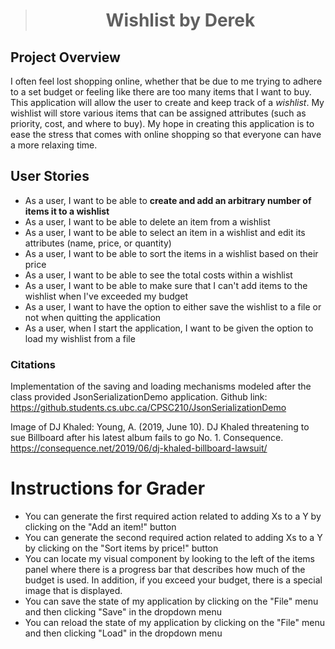 ># <center> Wishlist by Derek </center>

## Project Overview

I often feel lost shopping online, whether that be due to me trying to adhere to a set budget or feeling like 
there are too many items that I want to buy. This application will allow the user to create and keep track of a
*wishlist*. My wishlist will store various items that can be assigned attributes (such as priority, cost, and where to
buy). My hope in creating this application is to ease the stress that comes with online shopping so that everyone can
have a more relaxing time. 

## User Stories

- As a user, I want to be able to **create and add an arbitrary number of items it to a wishlist**
- As a user, I want to be able to delete an item from a wishlist
- As a user, I want to be able to select an item in a wishlist and edit its attributes (name, price, or quantity)
- As a user, I want to be able to sort the items in a wishlist based on their price
- As a user, I want to be able to see the total costs within a wishlist
- As a user, I want to be able to make sure that I can't add items to the wishlist when I've exceeded my budget
- As a user, I want to have the option to either save the wishlist to a file or not when quitting the application
- As a user, when I start the application, I want to be given the option to load my wishlist from a file

### Citations

Implementation of the saving and loading mechanisms modeled after the class provided JsonSerializationDemo application.
Github link: https://github.students.cs.ubc.ca/CPSC210/JsonSerializationDemo

Image of DJ Khaled:
Young, A. (2019, June 10). DJ Khaled threatening to sue Billboard after his latest album fails to go No. 1. Consequence.
https://consequence.net/2019/06/dj-khaled-billboard-lawsuit/

# Instructions for Grader

- You can generate the first required action related to adding Xs to a Y by clicking on the "Add an item!" button
- You can generate the second required action related to adding Xs to a Y by clicking on the "Sort items by price!" button
- You can locate my visual component by looking to the left of the items panel where there is a progress bar that describes
    how much of the budget is used. In addition, if you exceed your budget, there is a special image that is displayed.
- You can save the state of my application by clicking on the "File" menu and then clicking "Save" in the dropdown menu
- You can reload the state of my application by clicking on the "File" menu and then clicking "Load" in the dropdown menu

